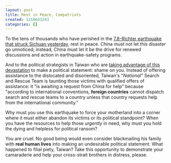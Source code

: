 ```yaml
---
layout: post
title: Rest in Peace, Compatriots
created: 1210643243
categories: []
---
```

To the tens of thousands who have perished in the <a href="http://www.independent.co.uk/news/world/asia/frantic-search-for-thousands-trapped-by-chinese-quake-826992.html" rel="external">7.8-Richter earthquake that struck Sichuan yesterday</a>, rest in peace. China must not let this disaster go unnoticed; instead, China must let it be the drive for renewed discussions and action in earthquake-safety programs.

And to the political strategists in Taiwan who are <a href="http://www.monstersandcritics.com/news/asiapacific/news/article_1404960.php/Taiwan_search_rescue_team_ready_to_fly_to_quake-hit_Sichuan" rel="external">taking advantage of this devastation</a> to make a political statement: shame on you. Instead of offering assistance to the dislocated and disoriented, Taiwan's "<em>National</em>" Search and Rescue Team is taunting those victims with qualified offers of assistance: it "is awaiting a request from China for help" because "according to international conventions, <strong>foreign countries</strong> cannot dispatch search and rescue teams to a country unless that country requests help from the international community."

Why must you use this earthquake to force your motherland into a corner where it must either abandon its victims or its political standpoint? When you have the resources to help those <em>urgently</em> in need, why must you hold the dying and helpless for political ransom?

You are cruel. No good being would even consider blackmailing his family with <strong>real human lives</strong> into making an undesirable political statement. What happened to filial piety, Taiwan? Take this opportunity to demonstrate your camaraderie and help your cross-strait brothers in distress, please.
